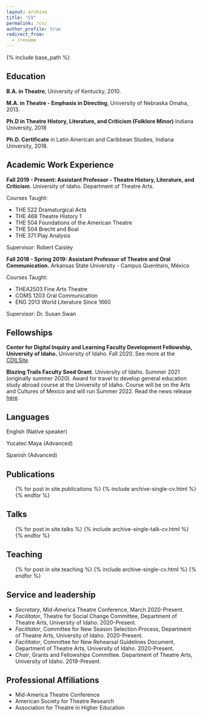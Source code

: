```yaml
---
layout: archive
title: "CV"
permalink: /cv/
author_profile: true
redirect_from:
  - /resume
---
```


{% include base_path %}

Education
----
**B.A. in Theatre**, University of Kentucky, 2010.

**M.A. in Theatre - Emphasis in Directing**, University of Nebraska Omaha, 2013.

**Ph.D in Theatre History, Literature, and Criticism (Folklore Minor)** Indiana University, 2018

  **Ph.D. Certificate** in Latin American and Caribbean Studies, Indiana University, 2018. 

Academic Work Experience
---
**Fall 2019 - Present: Assistant Professor - Theatre History, Literature, and Criticism.** University of Idaho. Department of Theatre Arts.

Courses Taught: 
- THE 522 Dramaturgical Acts
- THE 468 Theatre History 1
- THE 504 Foundations of the American Theatre
- THE 504 Brecht and Boal
- THE 371 Play Analysis

Supervisor: Robert Caisley

**Fall 2018 - Spring 2019: Assistant Professor of Theatre and Oral Communication.** Arkansas State University - Campus Querétaro, México

Courses Taught: 
- THEA2503 Fine Arts Theatre
- COMS 1203 Oral Communication
- ENG 2013 World Literature Since 1660

Supervisor: Dr. Susan Swan
  
Fellowships
---
**Center for Digital Inquiry and Learning Faculty Development Fellowship, University of Idaho.** University of Idaho. Fall 2020. See more at the [CDILSite](cdil.lib.uidaho.edu).

**Blazing Trails Faculty Seed Grant.** University of Idaho. Summer 2021 (originally summer 2020). Award for travel to develop general education study abroad course at the University of Idaho. Course will be on the Arts and Cultures of Mexico and will run Summer 2022. Read the news release [here](https://www.uidaho.edu/news/news-articles/kudos/2019-fall/121319-facultyinternationalseedgrantrecipients).

Languages
---
English (Native speaker)

Yucatec Maya (Advanced)

Spanish (Advanced)

Publications
---
  <ul>{% for post in site.publications %}
    {% include archive-single-cv.html %}
  {% endfor %}</ul>
  
Talks
---
  <ul>{% for post in site.talks %}
    {% include archive-single-talk-cv.html %}
  {% endfor %}</ul>
  
Teaching
---
  <ul>{% for post in site.teaching %}
    {% include archive-single-cv.html %}
  {% endfor %}</ul>
  
Service and leadership
---
* *Secretary*, Mid-America Theatre Conference, March 2020-Present. 
* *Facilitator*, Theatre for Social Change Committee, Department of Theatre Arts, University of Idaho. 2020-Present. 
* *Facilitator*, Committee for New Season Selection Process, Department of Theatre Arts, University of Idaho. 2020-Present. 
* *Facilitator*, Committee for New Rehearsal Guidelines Document, Department of Theatre Arts, University of Idaho. 2020-Present. 
* *Chair*, Grants and Fellowships Committee. Department of Theatre Arts, University of Idaho. 2019-Present.  


Professional Affiliations
---
* Mid-America Theatre Conference 
* American Society for Theatre Research 
* Association for Theatre in Higher Education 